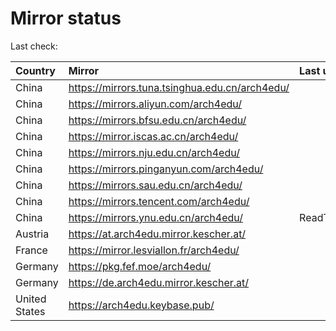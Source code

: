 <script src="./time.js"></script>
# Mirror status
Last check: <script type="text/javascript">localize(1667362857.7403526);</script>

|Country|Mirror|Last update|
|:------|:-----|:----------|
|China|https://mirrors.tuna.tsinghua.edu.cn/arch4edu/|<script type="text/javascript">localize(1667328756);</script>|
|China|https://mirrors.aliyun.com/arch4edu/|<script type="text/javascript">localize(1667285728);</script>|
|China|https://mirrors.bfsu.edu.cn/arch4edu/|<script type="text/javascript">localize(1667328756);</script>|
|China|https://mirror.iscas.ac.cn/arch4edu/|<script type="text/javascript">localize(1667328756);</script>|
|China|https://mirrors.nju.edu.cn/arch4edu/|<script type="text/javascript">localize(1667285728);</script>|
|China|https://mirrors.pinganyun.com/arch4edu/|<script type="text/javascript">localize(1667328756);</script>|
|China|https://mirrors.sau.edu.cn/arch4edu/|<script type="text/javascript">localize(1650446957);</script>|
|China|https://mirrors.tencent.com/arch4edu/|<script type="text/javascript">localize(1667328756);</script>|
|China|https://mirrors.ynu.edu.cn/arch4edu/|ReadTimeout|
|Austria|https://at.arch4edu.mirror.kescher.at/|<script type="text/javascript">localize(1667328756);</script>|
|France|https://mirror.lesviallon.fr/arch4edu/|<script type="text/javascript">localize(1667328756);</script>|
|Germany|https://pkg.fef.moe/arch4edu/|<script type="text/javascript">localize(1667328756);</script>|
|Germany|https://de.arch4edu.mirror.kescher.at/|<script type="text/javascript">localize(1667328756);</script>|
|United States|https://arch4edu.keybase.pub/|<script type="text/javascript">localize(1667328756);</script>|

<script src="./tablefilter/tablefilter.js"></script>
<script src="./table.js"></script>